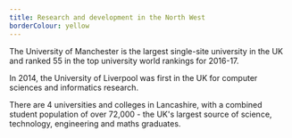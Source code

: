 ```yaml
---
title: Research and development in the North West
borderColour: yellow
---
```

The University of Manchester is the largest single-site university in the UK and ranked 55 in the top university world rankings for 2016-17.


In 2014, the University of Liverpool was first in the UK for computer sciences and informatics research.


There are 4 universities and colleges in Lancashire, with a combined student population of over 72,000 - the UK's largest source of science, technology, engineering and maths graduates.